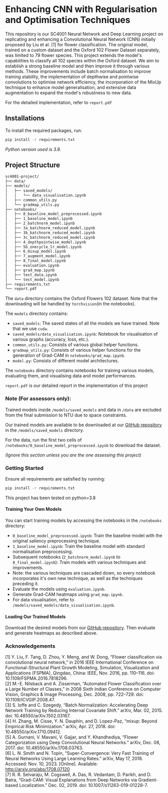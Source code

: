 # Enhancing CNN with Regularisation and Optimisation Techniques
This repository is our SC4001 Neural Network and Deep Learning project on replicating and enhancing a Convolutional Neural Network (CNN) initially proposed by Liu et al. [1] for flower classification. The original model, trained on a custom dataset and the Oxford 102 Flower Dataset separately, was limited to 79 flower species. This project extends the model's capabilities to classify all 102 species within the Oxford dataset. We aim to establish a strong baseline model and then improve it through various methods. These improvements include batch normalisation to improve training stability, the implementation of depthwise and pointwise convolutions to optimise network efficiency, the incorporation of the MixUp technique to enhance model generalisation, and extensive data augmentation to expand the model's robustness to new data. 

For the detailed implementation, refer to `report.pdf`

## Installations

To install the required packages, run:

```bash
pip install -r requirements.txt
```

*Python version used is 3.8.*

## Project Structure

```bash
sc4001-project/
├── data/
├── models/
│   ├── saved_models/
│   │   └── data_visualisation.ipynb
│   ├── common_utils.py
│   └── gradmap_utils.py
├── notebooks/
│   ├── 0_baseline_model_preprocessed.ipynb
│   ├── 1_baseline_model.ipynb
│   ├── 2_batchnorm_model.ipynb
│   ├── 3a_batchnorm_reduced_model.ipynb
│   ├── 3b_batchnorm_reduced_model.ipynb
│   ├── 3c_batchnorm_reduced_model.ipynb
│   ├── 4_depthpointwise_model.ipynb
│   ├── 5b_onecycle_lr_model.ipynb
│   ├── 6_mixup_model.ipynb
│   ├── 7_augment_model.ipynb
│   ├── 8_final_model.ipynb
│   ├── evaluation.ipynb
│   ├── grad_map.ipynb
│   ├── test_data.ipynb
│   └── test_model.ipynb
├── requirements.txt
└── report.pdf
```

The `data` directory contains the Oxford Flowers 102 dataset. Note that the downloading will be handled by `torchvision`(in the notebooks).

The `models` directory contains:
- `saved_models`: The saved states of all the models we have trained. Note that we use `cuda`.
- `saved_models/data_visualisation.ipynb`: Notebook for visualisation of various graphs (accuracy, loss, etc.).
- `common_utils.py`: Consists of various global helper functions.
- `gradmap_utils.py`: Consists of various helper functions for the generation of Grad-CAM in `notebooks/grad_map.ipynb`.
- `model.py`: Consists of different model architectures.

The `notebooks` directory contains notebooks for training various models, evaluating them, and visualising data and model performances.

`report.pdf` is our detailed report in the implementation of this project

### Note (For assessors only):
Trained models inside `/models/saved_models` and data in `/data` are excluded from the final submission to NTU due to space constraints.

Our trained models are available to be downloaded at our [GitHub repository](https://github.com/A-Alviento/sc4001-project) in the `/models/saved_models` directory.

For the data, run the first two cells of `/notebooks/0_baseline_model_preprocessed.ipynb` to download the dataset.

*(Ignore this section unless you are the one assessing this project)*

### Getting Started

Ensure all requirements are satisfied by running:

```bash
pip install -r requirements.txt
```

This project has been tested on python=3.8

#### Training Your Own Models

You can start training models by accessing the notebooks in the `/notebooks` directory:

- `0_baseline_model_preprocessed.ipynb`: Train the baseline model with the original saliency preprocessing technique.
- `1_baseline_model.ipynb`: Train the baseline model with standard normalisation preprocessing.
- Subsequent notebooks (`2_batchnorm_model.ipynb` to `8_final_model.ipynb`): Train models with various techniques and improvements.
- Note: the various techniques are cascaded down, so every notebook incorporates it's own new technique, as well as the techniques preceding it.
- Evaluate the models using `evaluation.ipynb`.
- Generate Grad-CAM heatmaps using `grad_map.ipynb`.
- For data visualisation, refer to `/models/saved_models/data_visualisation.ipynb`.

#### Loading Our Trained Models

Download the desired models from our [GitHub repository](https://github.com/A-Alviento/sc4001-project). Then evaluate and generate heatmaps as described above.

### Acknowledgements
[1]	Y. Liu, F. Tang, D. Zhou, Y. Meng, and W. Dong, “Flower classification via convolutional neural network,” in 2016 IEEE International Conference on Functional-Structural Plant Growth Modeling, Simulation, Visualization and Applications (FSPMA), Qingdao, China: IEEE, Nov. 2016, pp. 110–116. doi: 10.1109/FSPMA.2016.7818296. <br>
[2]	M.-E. Nilsback and A. Zisserman, “Automated Flower Classification over a Large Number of Classes,” in 2008 Sixth Indian Conference on Computer Vision, Graphics & Image Processing, Dec. 2008, pp. 722–729. doi: 10.1109/ICVGIP.2008.47.<br>
[3]	S. Ioffe and C. Szegedy, “Batch Normalization: Accelerating Deep Network Training by Reducing Internal Covariate Shift.” arXiv, Mar. 02, 2015. doi: 10.48550/arXiv.1502.03167.<br>
[4]	H. Zhang, M. Cisse, Y. N. Dauphin, and D. Lopez-Paz, “mixup: Beyond Empirical Risk Minimization.” arXiv, Apr. 27, 2018. doi: 10.48550/arXiv.1710.09412.<br>
[5]	A. Gurnani, V. Mavani, V. Gajjar, and Y. Khandhediya, “Flower Categorization using Deep Convolutional Neural Networks.” arXiv, Dec. 08, 2017. doi: 10.48550/arXiv.1708.03763.<br>
[6]	L. N. Smith and N. Topin, “Super-Convergence: Very Fast Training of Neural Networks Using Large Learning Rates.” arXiv, May 17, 2018. Accessed: Nov. 10, 2023. [Online]. Available: http://arxiv.org/abs/1708.07120<br>
[7]	R. R. Selvaraju, M. Cogswell, A. Das, R. Vedantam, D. Parikh, and D. Batra, “Grad-CAM: Visual Explanations from Deep Networks via Gradient-based Localization.” Dec. 02, 2019. doi: 10.1007/s11263-019-01228-7.
